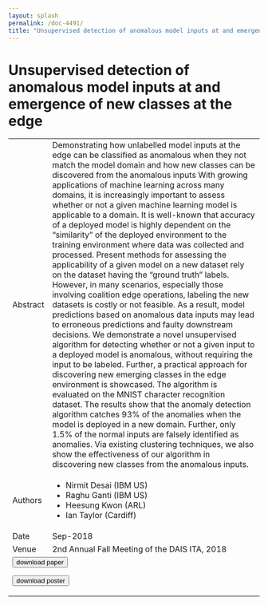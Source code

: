 ```yaml
---
layout: splash
permalink: /doc-4491/
title: "Unsupervised detection of anomalous model inputs at and emergence of new classes at the edge"
---
```


# Unsupervised detection of anomalous model inputs at and emergence of new classes at the edge

<table>
    <tbody>
    <tr>
        <td>Abstract</td>
        <td>Demonstrating how unlabelled model inputs at the edge can be classified as anomalous when they not match the model domain and how new classes can be discovered from the anomalous inputs With growing applications of machine learning across many domains, it is increasingly important to assess whether or not a given machine learning model is applicable to a domain. It is well-known that accuracy of a deployed model is highly dependent on the “similarity” of the deployed environment to the training environment where data was collected and processed. Present methods for assessing the applicability of a given model on a new dataset rely on the dataset having the “ground truth” labels. However, in many scenarios, especially those involving coalition edge operations, labeling the new datasets is costly or not feasible. As a result, model predictions based on anomalous data inputs may lead to erroneous predictions and faulty downstream decisions. We demonstrate a novel unsupervised algorithm for detecting whether or not a given input to a deployed model is anomalous, without requiring the input to be labeled. Further, a practical approach for discovering new emerging classes in the edge environment is showcased. The algorithm is evaluated on the MNIST character recognition dataset. The results show that the anomaly detection algorithm catches 93% of the anomalies when the model is deployed in a new domain. Further, only 1.5% of the normal inputs are falsely identified as anomalies. Via existing clustering techniques, we also show the effectiveness of our algorithm in discovering new classes from the anomalous inputs.</td>
    </tr>
    <tr>
        <td>Authors</td>
        <td>
            <ul>
                <li>Nirmit Desai (IBM US)</li>
                <li>Raghu Ganti (IBM US)</li>
                <li>Heesung Kwon (ARL)</li>
                <li>Ian Taylor (Cardiff)</li>
            </ul>
        </td>
    </tr>
    <tr>
        <td>Date</td>
        <td>Sep-2018</td>
    </tr>
    <tr>
        <td>Venue</td>
        <td>2nd Annual Fall Meeting of the DAIS ITA, 2018</td>
    </tr>
        <tr>
            <td colspan="2">
                <form method="get" action="https://ibm.box.com/v/doc-4491-paper">
                    <button type="submit">download paper</button>
                </form>
                <form method="get" action="https://ibm.box.com/v/doc-4491-poster">
                    <button type="submit">download poster</button>
                </form>
            </td>
        </tr>
    </tbody>
</table>
